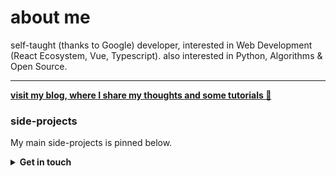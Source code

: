 

# about me
  self-taught (thanks to Google) developer, interested in Web Development (React Ecosystem, Vue, Typescript). also interested in Python, Algorithms & Open Source.

-------------------------------------------------------------------------------------------------
**<a href='https://joaovitorzv.is-a.dev'>visit my blog, where I share my thoughts and some tutorials 📢</a>**
### side-projects

My main side-projects is pinned below.

<details>
<summary><b>Get in touch</b></summary>
<ul>
  <br />
<li><a href="https://www.linkedin.com/in/jo%C3%A3o-vitor-veras-165045186/">LinkedIn</a></li>
<li><a href="https://github.com/joaovitorzv/joaovitorzv/blob/master/curriculo-v3.pdf">Download Resume (.pdf)</a></li>
<li><a href='mailto:joaovitorzv@outlook.com'>Email</a> (joaovitorzv@outlook.com)</li>
</ul>
</details>
  
